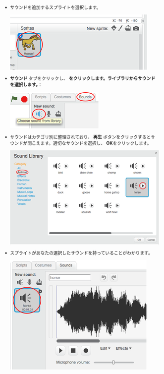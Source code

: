 + サウンドを追加するスプライトを選択します。
    
    ![スクリーンショット](images/sprite-select.png)

+ **サウンド** タブをクリックし、 **をクリックします。ライブラリからサウンドを選択します。**：
    
    ![スクリーンショット](images/import-sound.png)

+ サウンドはカテゴリ別に整理されており、 **再生** ボタンをクリックするとサウンドが聞こえます。適切なサウンドを選択し、 **OK**をクリックします。
    
    ![スクリーンショット](images/choose-sound.png)

+ スプライトがあなたの選択したサウンドを持っていることがわかります。
    
    ![スクリーンショット](images/sound-imported.png)